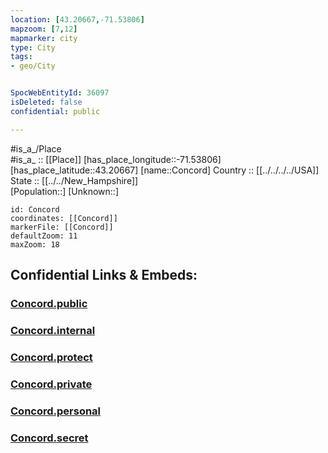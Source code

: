```yaml
---
location: [43.20667,-71.53806] 
mapzoom: [7,12] 
mapmarker: city 
type: City
tags:
- geo/City


SpocWebEntityId: 36097
isDeleted: false
confidential: public

---
```

#is_a_/Place  
#is_a_ :: [[Place]] 
[has_place_longitude::-71.53806] 
[has_place_latitude::43.20667] 
[name::Concord] 
Country :: [[../../../../USA]]  
State :: [[../../New_Hampshire]]  
[Population::] 
[Unknown::] 


```leaflet
id: Concord
coordinates: [[Concord]] 
markerFile: [[Concord]] 
defaultZoom: 11 
maxZoom: 18
```


## Confidential Links & Embeds: 

### [Concord.public](/_public/\Earth\Continent\America~North\USA\USA~Eastern\New_Hampshire\counties~New_Hampshire\Merrimack,County\cities~MerrimackConcord.public.md) 

### [Concord.internal](/_internal/\Earth\Continent\America~North\USA\USA~Eastern\New_Hampshire\counties~New_Hampshire\Merrimack,County\cities~MerrimackConcord.internal.md) 

### [Concord.protect](/_protect/\Earth\Continent\America~North\USA\USA~Eastern\New_Hampshire\counties~New_Hampshire\Merrimack,County\cities~MerrimackConcord.protect.md) 

### [Concord.private](/_private/\Earth\Continent\America~North\USA\USA~Eastern\New_Hampshire\counties~New_Hampshire\Merrimack,County\cities~MerrimackConcord.private.md) 

### [Concord.personal](/_personal/\Earth\Continent\America~North\USA\USA~Eastern\New_Hampshire\counties~New_Hampshire\Merrimack,County\cities~MerrimackConcord.personal.md) 

### [Concord.secret](/_secret/\Earth\Continent\America~North\USA\USA~Eastern\New_Hampshire\counties~New_Hampshire\Merrimack,County\cities~MerrimackConcord.secret.md)

